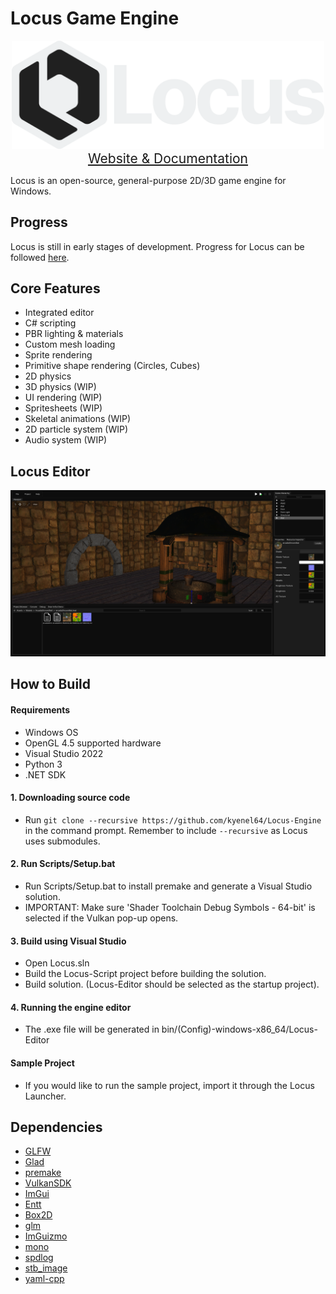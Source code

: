 # Locus Game Engine
<p align="center">
  <img src="./Resources/Branding/Logo/LocusLogoWithName.png" alt="Locus Logo" width="500"/> <br>
  <a style="font-size: 1.5em" href="https://locusengine.com">Website & Documentation</a>
</p>

Locus is an open-source, general-purpose 2D/3D game engine for Windows.

## Progress
Locus is still in early stages of development. Progress for Locus can be followed [here](https://trello.com/b/NNDPkCjF/locus-kanban).

## Core Features
- Integrated editor
- C# scripting
- PBR lighting & materials
- Custom mesh loading
- Sprite rendering
- Primitive shape rendering (Circles, Cubes)
- 2D physics
- 3D physics (WIP)
- UI rendering (WIP)
- Spritesheets (WIP)
- Skeletal animations (WIP)
- 2D particle system (WIP)
- Audio system (WIP)

## Locus Editor
<p>
  <img src="./Resources/Branding/editor.png" alt="Locus Editor" width="800"/>
</p>

## How to Build
#### Requirements
- Windows OS
- OpenGL 4.5 supported hardware
- Visual Studio 2022
- Python 3
- .NET SDK

#### 1. Downloading source code
- Run `git clone --recursive https://github.com/kyenel64/Locus-Engine` in the command prompt. Remember to include `--recursive` as Locus uses submodules.

#### 2. Run Scripts/Setup.bat
- Run Scripts/Setup.bat to install premake and generate a Visual Studio solution.
- IMPORTANT: Make sure 'Shader Toolchain Debug Symbols - 64-bit' is selected if the Vulkan pop-up opens.

#### 3. Build using Visual Studio
- Open Locus.sln
- Build the Locus-Script project before building the solution.
- Build solution. (Locus-Editor should be selected as the startup project).

#### 4. Running the engine editor
- The .exe file will be generated in bin/(Config)-windows-x86_64/Locus-Editor

#### Sample Project
- If you would like to run the sample project, import it through the Locus Launcher.

## Dependencies
- [GLFW](https://github.com/glfw/glfw)
- [Glad](https://github.com/Dav1dde/glad)
- [premake](https://github.com/premake/premake-core)
- [VulkanSDK](https://www.vulkan.org/)
- [ImGui](https://github.com/ocornut/imgui)
- [Entt](https://github.com/skypjack/entt)
- [Box2D](https://github.com/erincatto/box2d)
- [glm](https://github.com/g-truc/glm)
- [ImGuizmo](https://github.com/CedricGuillemet/ImGuizmo)
- [mono](https://www.mono-project.com/)
- [spdlog](https://github.com/gabime/spdlog)
- [stb_image](https://github.com/nothings/stb)
- [yaml-cpp](https://github.com/jbeder/yaml-cpp)
